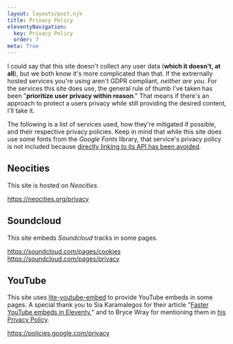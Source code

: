 ```yaml
---
layout: layouts/post.njk
title: Privacy Policy
eleventyNavigation:
  key: Privacy Policy
  order: 7
meta: True
---
```


I could say that this site doesn't collect any user data (**which it doesn't, at all**), but we both know it's more complicated than that. If the extrernally hosted services you're using aren't GDPR compliant, _neither are you_. For the services this site does use, the general rule of thumb I've taken has been "**prioritize user privacy within reason**." That means if there's an approach to protect a users privacy while still providing the desired content, I'll take it.

The following is a list of services used, how they're mitigated if possible, and their respective privacy policies. Keep in mind that while this site does use some fonts from the _Google Fonts_ library, that service's privacy policy is not included because [directly linking to its API has been avoided](https://gwfh.mranftl.com/fonts).

## Neocities

This site is hosted on _Neocities_.

https://neocities.org/privacy

## Soundcloud

This site embeds _Soundcloud_ tracks in some pages.

https://soundcloud.com/pages/cookies
https://soundcloud.com/pages/privacy

## YouTube

This site uses [lite-youtube-embed](https://github.com/paulirish/lite-youtube-embed) to provide YouTube embeds in some pages. A special thank you to Sia Karamalegos for their article "[Faster YouTube embeds in Eleventy](https://sia.codes/posts/lite-youtube-embed-eleventy/)," and to Bryce Wray for mentioning them in [his Privacy Policy](https://www.brycewray.com/privacy/).

https://policies.google.com/privacy
